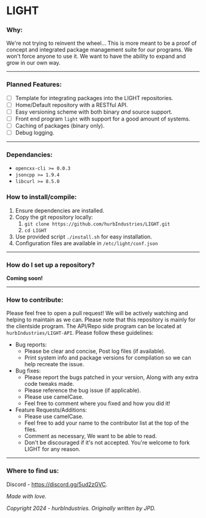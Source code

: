 # LIGHT

### Why:

We're not trying to reinvent the wheel... This is more meant to be a proof of concept and integrated package management suite for *our* programs. We won't force anyone to use it. We want to have the ability to expand and grow in our own way.

---

### Planned Features:

* [ ] Template for integrating packages into the LIGHT repositories.
* [ ] Home/Default repository with a RESTful API.
* [ ] Easy versioning scheme with both binary *and* source support.
* [ ] Front end program `light` with support for a good amount of systems.
* [ ] Caching of packages (binary only).
* [ ] Debug logging.

---

### Dependancies:

- `opencxx-cli >= 0.0.3`
- `jsoncpp >= 1.9.4`
- `libcurl >= 8.5.0`

### How to install/compile:

1. Ensure dependencies are installed.
2. Copy the git repository locally:
   1. `git clone https://github.com/hurbIndustries/LIGHT.git`
   2. `cd LIGHT`
3. Use provided script `./install.sh` for easy installation.
4. Configuration files are available in `/etc/light/conf.json`

---

### How do I set up a repository?

__Coming soon!__

---

### How to contribute:

Please feel free to open a pull request! We will be actively watching and helping to maintain as we can. Please note that this repository is mainly for the clientside program. The API/Repo side program can be located at `hurbIndustries/LIGHT-API`. Please follow these guidelines:

- Bug reports:
  - Please be clear and concise, Post log files (if available).
  - Print system info and package versions for compilation so we can help recreate the issue.
- Bug fixes:
  - Please report the bugs patched in your version, Along with any extra code tweaks made.
  - Please reference the bug issue (if applicable).
  - Please use camelCase.
  - Feel free to comment where you fixed and how you did it!
- Feature Requests/Additions:
  - Please use camelCase.
  - Feel free to add your name to the contributor list at the top of the files.
  - Comment as necessary, We want to be able to read.
  - Don't be discouraged if it's not accepted. You're welcome to fork LIGHT for any reason.

---

### Where to find us:

Discord - https://discord.gg/5ud2zGVC.

*Made with love.*

*Copyright 2024 - hurbIndustries. Originally written by JPD.*
